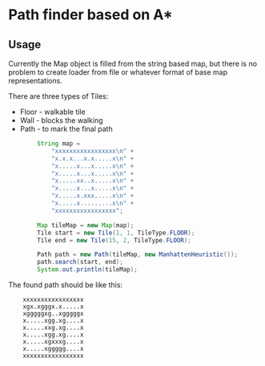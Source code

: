 # Path finder based on A*

## Usage

Currently the Map object is filled from the string based map, but there is no problem to create loader from file or
whatever format of base map representations.

There are three types of Tiles:
  - Floor - walkable tile
  - Wall - blocks the walking
  - Path - to mark the final path

```java
        String map =
            "xxxxxxxxxxxxxxxxx\n" +
            "x.x.x...x.x.....x\n" +
            "x.....x...x.....x\n" +
            "x.....x...x.....x\n" +
            "x.....xx..x.....x\n" +
            "x.....x...x.....x\n" +
            "x.....x.xxx.....x\n" +
            "x.....x.........x\n" +
            "xxxxxxxxxxxxxxxxx";

        Map tileMap = new Map(map);
        Tile start = new Tile(1, 1, TileType.FLOOR);
        Tile end = new Tile(15, 2, TileType.FLOOR);

        Path path = new Path(tileMap, new ManhattenHeuristic());
        path.search(start, end);
        System.out.println(tileMap);

```

The found path should be like this:

```
    xxxxxxxxxxxxxxxxx
    xgx.xgggx.x.....x
    xgggggxg..xgggggx
    x.....xgg.xg....x
    x.....xxg.xg....x
    x.....xgg.xg....x
    x.....xgxxxg....x
    x.....xggggg....x
    xxxxxxxxxxxxxxxxx
```

